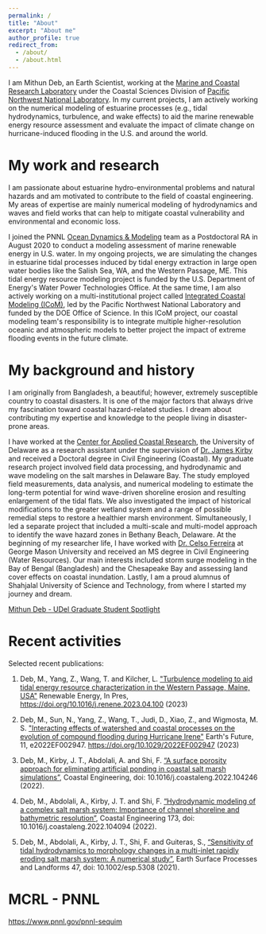 ```yaml
---
permalink: /
title: "About"
excerpt: "About me"
author_profile: true
redirect_from:
  - /about/
  - /about.html
---
```


I am Mithun Deb, an Earth Scientist, working at the [Marine and Coastal Research Laboratory](https://www.pnnl.gov/marine-and-coastal-research-laboratory) under the Coastal Sciences Division of [Pacific Northwest National Laboratory](https://www.pnnl.gov/). In my current projects, I am actively working on the numerical modeling of estuarine processes (e.g., tidal hydrodynamics, turbulence, and wake effects) to aid the marine renewable energy resource assessment and evaluate the impact of climate change on hurricane-induced flooding in the U.S. and around the world.

My work and research
======
I am passionate about estuarine hydro-environmental problems and natural hazards and am motivated to contribute to the field of coastal engineering. My areas of expertise are mainly numerical modeling of hydrodynamics and waves and field works that can help to mitigate coastal vulnerability and environmental and economic loss.

I joined the PNNL [Ocean Dynamics & Modeling](https://www.pnnl.gov/projects/ocean-dynamics-modeling) team as a Postdoctoral RA in August 2020 to conduct a modeling assessment of marine renewable energy in U.S. water. In my ongoing projects, we are simulating the changes in estuarine tidal processes induced by tidal energy extraction in large open water bodies like the Salish Sea, WA, and the Western Passage, ME. This tidal energy resource modeling project is funded by the U.S. Department of Energy's Water Power Technologies Office. At the same time, I am also actively working on a multi-institutional project called [Integrated Coastal Modeling (ICoM)](https://icom.pnnl.gov/TheICoMTeam), led by the Pacific Northwest National Laboratory and funded by the DOE Office of Science. In this ICoM project, our coastal modeling team's responsibility is to integrate multiple higher-resolution oceanic and atmospheric models to better project the impact of extreme flooding events in the future climate.

My background and history
======
I am originally from Bangladesh, a beautiful; however, extremely susceptible country to coastal disasters. It is one of the major factors that always drive my fascination toward coastal hazard-related studies. I dream about contributing my expertise and knowledge to the people living in disaster-prone areas.

I have worked at the [Center for Applied Coastal Research](https://coastal.udel.edu/), the University of Delaware as a research assistant under the supervision of [Dr. James Kirby](https://www1.udel.edu/kirby/) and received a Doctoral degree in Civil Engineering (Coastal). My graduate research project involved field data processing, and hydrodynamic and wave modeling on the salt marshes in Delaware Bay. The study employed field measurements, data analysis, and numerical modeling to estimate the long-term potential for wind wave-driven shoreline erosion and resulting enlargement of the tidal flats. We also investigated the impact of historical modifications to the greater wetland system and a range of possible remedial steps to restore a healthier marsh environment. Simultaneously, I led a separate project that included a multi-scale and multi-model approach to identify the wave hazard zones in Bethany Beach, Delaware. At the beginning of my researcher life, I have worked with [Dr. Celso Ferreira](https://fhrl.vse.gmu.edu/) at George Mason University and received an MS degree in Civil Engineering (Water Resources). Our main interests included storm surge modeling in the Bay of Bengal (Bangladesh) and the Chesapeake Bay and assessing land cover effects on coastal inundation. Lastly, I am a proud alumnus of Shahjalal University of Science and Technology, from where I started my journey and dream.

[Mithun Deb - UDel Graduate Student Spotlight](https://coastal.udel.edu/2019/12/03/graduate-student-spotlight-mithun-deb/)

Recent activities
======

Selected recent publications:

1. Deb, M., Yang, Z., Wang, T. and Kilcher, L. ["Turbulence modeling to aid tidal energy resource characterization in the Western Passage, Maine, USA"](https://www.sciencedirect.com/science/article/pii/S0960148123005645) Renewable Energy, In Pres, https://doi.org/10.1016/j.renene.2023.04.100 (2023)

2. Deb, M., Sun, N., Yang, Z., Wang, T., Judi, D., Xiao, Z., and Wigmosta, M. S. ["Interacting effects of watershed and coastal processes on the evolution of compound flooding during Hurricane Irene"](https://doi.org/10.1029/2022EF002947) Earth's Future, 11, e2022EF002947. https://doi.org/10.1029/2022EF002947 (2023)

3. Deb, M., Kirby, J. T., Abdolali, A. and Shi, F. [“A surface porosity approach for eliminating artificial ponding in coastal salt marsh simulations”](https://www.sciencedirect.com/science/article/pii/S0378383922001594?via%3Dihub), Coastal Engineering, doi: 10.1016/j.coastaleng.2022.104246 (2022).

4. Deb, M., Abdolali, A., Kirby, J. T. and Shi, F. [“Hydrodynamic modeling of a complex salt marsh system: Importance of channel shoreline and bathymetric resolution”](https://www.sciencedirect.com/science/article/pii/S037838392200014X), Coastal Engineering 173, doi: 10.1016/j.coastaleng.2022.104094 (2022).

5. Deb, M., Abdolali, A., Kirby, J. T., Shi, F. and Guiteras, S., [“Sensitivity of tidal hydrodynamics to morphology changes in a multi-inlet rapidly eroding salt marsh system: A numerical study”](https://onlinelibrary.wiley.com/doi/10.1002/esp.5308), Earth Surface Processes and Landforms 47, doi: 10.1002/esp.5308 (2021).


MCRL - PNNL
=======
https://www.pnnl.gov/pnnl-sequim

<!--<iframe src="https://mithundeb.github.io/leaflet-map-simple/" width="100%" height="450" frameborder="0" scrolling="no"></iframe>-->
